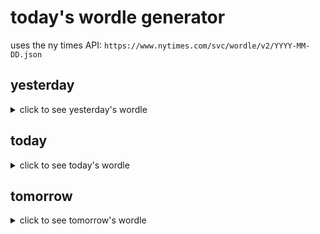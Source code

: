 # today's wordle generator

uses the ny times API: `https://www.nytimes.com/svc/wordle/v2/YYYY-MM-DD.json`

## yesterday

<details>
    <summary>click to see yesterday's wordle</summary>

    storm

</details>

## today

<details>
    <summary>click to see today's wordle</summary>

    lanky

</details>

## tomorrow

<details>
    <summary>click to see tomorrow's wordle</summary>

    meter

</details>
